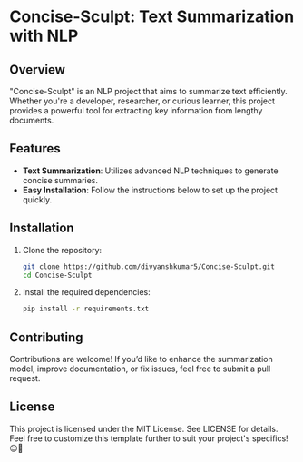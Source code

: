 # Concise-Sculpt: Text Summarization with NLP

## Overview
"Concise-Sculpt" is an NLP project that aims to summarize text efficiently. Whether you're a developer, researcher, or curious learner, this project provides a powerful tool for extracting key information from lengthy documents.

## Features
- **Text Summarization**: Utilizes advanced NLP techniques to generate concise summaries.
- **Easy Installation**: Follow the instructions below to set up the project quickly.

## Installation
1. Clone the repository:
   ```bash
   git clone https://github.com/divyanshkumar5/Concise-Sculpt.git
   cd Concise-Sculpt
2. Install the required dependencies:
   ```bash
   pip install -r requirements.txt

## Contributing
Contributions are welcome! If you’d like to enhance the summarization model, improve documentation, or fix issues, feel free to submit a pull request.

## License
This project is licensed under the MIT License. See LICENSE for details.
Feel free to customize this template further to suit your project's specifics! 😊🚀
